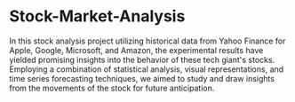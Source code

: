 # Stock-Market-Analysis
In this stock analysis project utilizing historical data from Yahoo Finance for Apple, Google, Microsoft, and
Amazon, the experimental results have yielded promising insights into the behavior of these tech giant's
stocks. Employing a combination of statistical analysis, visual representations, and time series
forecasting techniques, we aimed to study and draw insights from the movements of the stock for future anticipation. 
